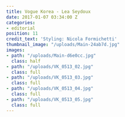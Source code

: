 ```yaml
---
title: Vogue Korea - Lea Seydoux
date: 2017-01-07 03:34:00 Z
categories:
- editorial
position: 11
credit_text: 'Styling: Nicola Formichetti'
thumbnail_image: "/uploads/Main-24ab7d.jpg"
images:
- path: "/uploads/Main-d6e0cc.jpg"
  class: half
- path: "/uploads/VK_0513_02.jpg"
  class: full
- path: "/uploads/VK_0513_03.jpg"
  class: full
- path: "/uploads/VK_0513_04.jpg"
  class: full
- path: "/uploads/VK_0513_05.jpg"
  class: full
---
```



